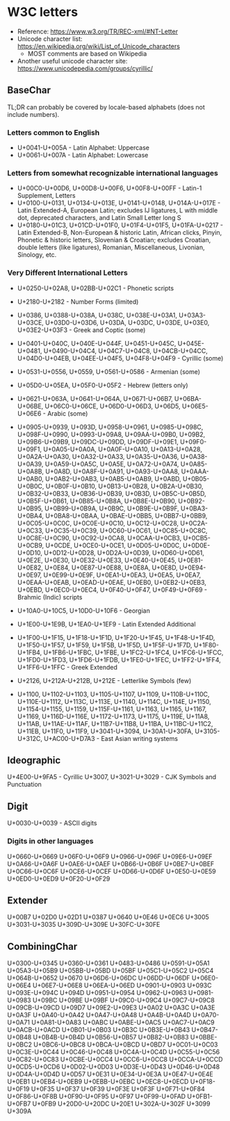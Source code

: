 # W3C letters   

- Reference: https://www.w3.org/TR/REC-xml/#NT-Letter
- Unicode character list: https://en.wikipedia.org/wiki/List_of_Unicode_characters
    - MOST comments are based on Wikipedia
- Another useful unicode character site: https://www.unicodepedia.com/groups/cyrillic/

## BaseChar

TL;DR can probably be covered by locale-based alphabets (does not include numbers).

### Letters common to English
- U+0041-U+005A - Latin Alphabet: Uppercase
- U+0061-U+007A - Latin Alphabet: Lowercase

### Letters from somewhat recognizable international languages
- U+00C0-U+00D6, U+00D8-U+00F6, U+00F8-U+00FF - Latin-1 Supplement, Letters
- U+0100-U+0131, U+0134-U+013E, U+0141-U+0148, U+014A-U+017E - Latin Extended-A, European Latin; excludes IJ ligatures, L with middle dot, deprecated characters, and Latin Small Letter long S
- U+0180-U+01C3, U+01CD-U+01F0, U+01F4-U+01F5, U+01FA-U+0217 - Latin Extended-B, Non-European & historic Latin, African clicks, Pinyin, Phonetic & historic letters, Slovenian & Croatian; excludes Croatian, double letters (like ligatures), Romanian, Miscellaneous, Livonian, Sinology, etc.

### Very Different International Letters

- U+0250-U+02A8, U+02BB-U+02C1 - Phonetic scripts
- U+2180-U+2182 - Number Forms (limited)

- U+0386, U+0388-U+038A, U+038C, U+038E-U+03A1, U+03A3-U+03CE, U+03D0-U+03D6, U+03DA, U+03DC, U+03DE, U+03E0, U+03E2-U+03F3 - Greek and Coptic (some)
- U+0401-U+040C, U+040E-U+044F, U+0451-U+045C, U+045E-U+0481, U+0490-U+04C4, U+04C7-U+04C8, U+04CB-U+04CC, U+04D0-U+04EB, U+04EE-U+04F5, U+04F8-U+04F9 - Cyrillic (some)
- U+0531-U+0556, U+0559, U+0561-U+0586 - Armenian (some)
- U+05D0-U+05EA, U+05F0-U+05F2 - Hebrew (letters only)
- U+0621-U+063A, U+0641-U+064A, U+0671-U+06B7, U+06BA-U+06BE, U+06C0-U+06CE, U+06D0-U+06D3, U+06D5, U+06E5-U+06E6 - Arabic (some)
- U+0905-U+0939, U+093D, U+0958-U+0961, U+0985-U+098C, U+098F-U+0990, U+0993-U+09A8, U+09AA-U+09B0, U+09B2, U+09B6-U+09B9, U+09DC-U+09DD, U+09DF-U+09E1, U+09F0-U+09F1, U+0A05-U+0A0A, U+0A0F-U+0A10, U+0A13-U+0A28, U+0A2A-U+0A30, U+0A32-U+0A33, U+0A35-U+0A36, U+0A38-U+0A39, U+0A59-U+0A5C, U+0A5E, U+0A72-U+0A74, U+0A85-U+0A8B, U+0A8D, U+0A8F-U+0A91, U+0A93-U+0AA8, U+0AAA-U+0AB0, U+0AB2-U+0AB3, U+0AB5-U+0AB9, U+0ABD, U+0B05-U+0B0C, U+0B0F-U+0B10, U+0B13-U+0B28, U+0B2A-U+0B30, U+0B32-U+0B33, U+0B36-U+0B39, U+0B3D, U+0B5C-U+0B5D, U+0B5F-U+0B61, U+0B85-U+0B8A, U+0B8E-U+0B90, U+0B92-U+0B95, U+0B99-U+0B9A, U+0B9C, U+0B9E-U+0B9F, U+0BA3-U+0BA4, U+0BA8-U+0BAA, U+0BAE-U+0BB5, U+0BB7-U+0BB9, U+0C05-U+0C0C, U+0C0E-U+0C10, U+0C12-U+0C28, U+0C2A-U+0C33, U+0C35-U+0C39, U+0C60-U+0C61, U+0C85-U+0C8C, U+0C8E-U+0C90, U+0C92-U+0CA8, U+0CAA-U+0CB3, U+0CB5-U+0CB9, U+0CDE, U+0CE0-U+0CE1, U+0D05-U+0D0C, U+0D0E-U+0D10, U+0D12-U+0D28, U+0D2A-U+0D39, U+0D60-U+0D61, U+0E2E, U+0E30, U+0E32-U+0E33, U+0E40-U+0E45, U+0E81-U+0E82, U+0E84, U+0E87-U+0E88, U+0E8A, U+0E8D, U+0E94-U+0E97, U+0E99-U+0E9F, U+0EA1-U+0EA3, U+0EA5, U+0EA7, U+0EAA-U+0EAB, U+0EAD-U+0EAE, U+0EB0, U+0EB2-U+0EB3, U+0EBD, U+0EC0-U+0EC4, U+0F40-U+0F47, U+0F49-U+0F69 - Brahmic (Indic) scripts
- U+10A0-U+10C5, U+10D0-U+10F6 - Georgian
- U+1E00-U+1E9B, U+1EA0-U+1EF9 - Latin Extended Additional
- U+1F00-U+1F15, U+1F18-U+1F1D, U+1F20-U+1F45, U+1F48-U+1F4D, U+1F50-U+1F57, U+1F59, U+1F5B, U+1F5D, U+1F5F-U+1F7D, U+1F80-U+1FB4, U+1FB6-U+1FBC, U+1FBE, U+1FC2-U+1FC4, U+1FC6-U+1FCC, U+1FD0-U+1FD3, U+1FD6-U+1FDB, U+1FE0-U+1FEC, U+1FF2-U+1FF4, U+1FF6-U+1FFC - Greek Extended
- U+2126, U+212A-U+212B, U+212E - Letterlike Symbols (few)
- U+1100, U+1102-U+1103, U+1105-U+1107, U+1109, U+110B-U+110C, U+110E-U+1112, U+113C, U+113E, U+1140, U+114C, U+114E, U+1150, U+1154-U+1155, U+1159, U+115F-U+1161, U+1163, U+1165, U+1167, U+1169, U+116D-U+116E, U+1172-U+1173, U+1175, U+119E, U+11A8, U+11AB, U+11AE-U+11AF, U+11B7-U+11B8, U+11BA, U+11BC-U+11C2, U+11EB, U+11F0, U+11F9, U+3041-U+3094, U+30A1-U+30FA, U+3105-U+312C, U+AC00-U+D7A3 - East Asian writing systems


## Ideographic

U+4E00-U+9FA5 - Cyrillic
U+3007, U+3021-U+3029 - CJK Symbols and Punctuation


## Digit

U+0030-U+0039 - ASCII digits

### Digits in other languages

U+0660-U+0669
U+06F0-U+06F9
U+0966-U+096F
U+09E6-U+09EF
U+0A66-U+0A6F
U+0AE6-U+0AEF
U+0B66-U+0B6F
U+0BE7-U+0BEF
U+0C66-U+0C6F
U+0CE6-U+0CEF
U+0D66-U+0D6F
U+0E50-U+0E59
U+0ED0-U+0ED9
U+0F20-U+0F29


## Extender

U+00B7
U+02D0
U+02D1
U+0387
U+0640
U+0E46
U+0EC6
U+3005
U+3031-U+3035
U+309D-U+309E
U+30FC-U+30FE 

## CombiningChar

U+0300-U+0345
U+0360-U+0361
U+0483-U+0486
U+0591-U+05A1
U+05A3-U+05B9
U+05BB-U+05BD
U+05BF
U+05C1-U+05C2
U+05C4
U+064B-U+0652
U+0670
U+06D6-U+06DC
U+06DD-U+06DF
U+06E0-U+06E4
U+06E7-U+06E8
U+06EA-U+06ED
U+0901-U+0903
U+093C
U+093E-U+094C
U+094D
U+0951-U+0954
U+0962-U+0963
U+0981-U+0983
U+09BC
U+09BE
U+09BF
U+09C0-U+09C4
U+09C7-U+09C8
U+09CB-U+09CD
U+09D7
U+09E2-U+09E3
U+0A02
U+0A3C
U+0A3E
U+0A3F
U+0A40-U+0A42
U+0A47-U+0A48
U+0A4B-U+0A4D
U+0A70-U+0A71
U+0A81-U+0A83
U+0ABC
U+0ABE-U+0AC5
U+0AC7-U+0AC9
U+0ACB-U+0ACD
U+0B01-U+0B03
U+0B3C
U+0B3E-U+0B43
U+0B47-U+0B48
U+0B4B-U+0B4D
U+0B56-U+0B57
U+0B82-U+0B83
U+0BBE-U+0BC2
U+0BC6-U+0BC8
U+0BCA-U+0BCD
U+0BD7
U+0C01-U+0C03
U+0C3E-U+0C44
U+0C46-U+0C48
U+0C4A-U+0C4D
U+0C55-U+0C56
U+0C82-U+0C83
U+0CBE-U+0CC4
U+0CC6-U+0CC8
U+0CCA-U+0CCD
U+0CD5-U+0CD6
U+0D02-U+0D03
U+0D3E-U+0D43
U+0D46-U+0D48
U+0D4A-U+0D4D
U+0D57
U+0E31
U+0E34-U+0E3A
U+0E47-U+0E4E
U+0EB1
U+0EB4-U+0EB9
U+0EBB-U+0EBC
U+0EC8-U+0ECD
U+0F18-U+0F19
U+0F35
U+0F37
U+0F39
U+0F3E
U+0F3F
U+0F71-U+0F84
U+0F86-U+0F8B
U+0F90-U+0F95
U+0F97
U+0F99-U+0FAD
U+0FB1-U+0FB7
U+0FB9
U+20D0-U+20DC
U+20E1
U+302A-U+302F
U+3099
U+309A 

